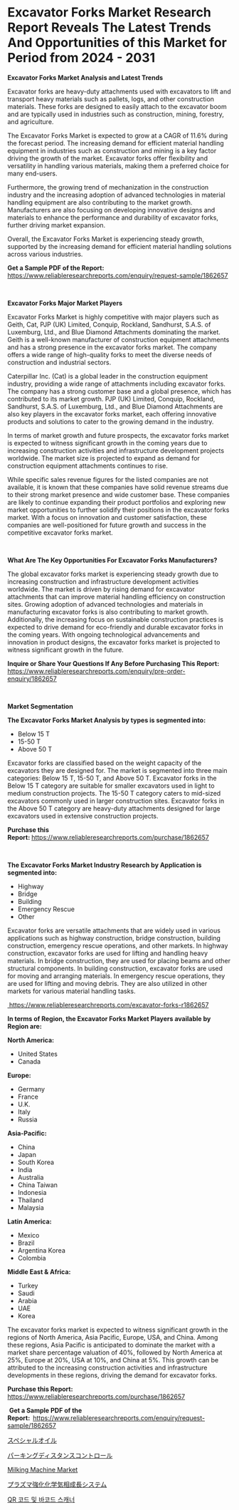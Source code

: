 <p><h1>Excavator Forks Market Research Report Reveals The Latest Trends And Opportunities of this Market for Period from 2024 - 2031</h1></p><p><strong>Excavator Forks Market Analysis and Latest Trends</strong></p>
<p><p>Excavator forks are heavy-duty attachments used with excavators to lift and transport heavy materials such as pallets, logs, and other construction materials. These forks are designed to easily attach to the excavator boom and are typically used in industries such as construction, mining, forestry, and agriculture.</p><p>The Excavator Forks Market is expected to grow at a CAGR of 11.6% during the forecast period. The increasing demand for efficient material handling equipment in industries such as construction and mining is a key factor driving the growth of the market. Excavator forks offer flexibility and versatility in handling various materials, making them a preferred choice for many end-users.</p><p>Furthermore, the growing trend of mechanization in the construction industry and the increasing adoption of advanced technologies in material handling equipment are also contributing to the market growth. Manufacturers are also focusing on developing innovative designs and materials to enhance the performance and durability of excavator forks, further driving market expansion.</p><p>Overall, the Excavator Forks Market is experiencing steady growth, supported by the increasing demand for efficient material handling solutions across various industries.</p></p>
<p><strong>Get a Sample PDF of the Report:&nbsp;</strong> <a href="https://www.reliableresearchreports.com/enquiry/request-sample/1862657">https://www.reliableresearchreports.com/enquiry/request-sample/1862657</a></p>
<p>&nbsp;</p>
<p><strong>Excavator Forks Major Market Players</strong></p>
<p><p>Excavator Forks Market is highly competitive with major players such as Geith, Cat, PJP (UK) Limited, Conquip, Rockland, Sandhurst, S.A.S. of Luxemburg, Ltd., and Blue Diamond Attachments dominating the market. Geith is a well-known manufacturer of construction equipment attachments and has a strong presence in the excavator forks market. The company offers a wide range of high-quality forks to meet the diverse needs of construction and industrial sectors.</p><p>Caterpillar Inc. (Cat) is a global leader in the construction equipment industry, providing a wide range of attachments including excavator forks. The company has a strong customer base and a global presence, which has contributed to its market growth. PJP (UK) Limited, Conquip, Rockland, Sandhurst, S.A.S. of Luxemburg, Ltd., and Blue Diamond Attachments are also key players in the excavator forks market, each offering innovative products and solutions to cater to the growing demand in the industry.</p><p>In terms of market growth and future prospects, the excavator forks market is expected to witness significant growth in the coming years due to increasing construction activities and infrastructure development projects worldwide. The market size is projected to expand as demand for construction equipment attachments continues to rise.</p><p>While specific sales revenue figures for the listed companies are not available, it is known that these companies have solid revenue streams due to their strong market presence and wide customer base. These companies are likely to continue expanding their product portfolios and exploring new market opportunities to further solidify their positions in the excavator forks market. With a focus on innovation and customer satisfaction, these companies are well-positioned for future growth and success in the competitive excavator forks market.</p></p>
<p>&nbsp;</p>
<p><strong>What Are The Key Opportunities For Excavator Forks Manufacturers?</strong></p>
<p><p>The global excavator forks market is experiencing steady growth due to increasing construction and infrastructure development activities worldwide. The market is driven by rising demand for excavator attachments that can improve material handling efficiency on construction sites. Growing adoption of advanced technologies and materials in manufacturing excavator forks is also contributing to market growth. Additionally, the increasing focus on sustainable construction practices is expected to drive demand for eco-friendly and durable excavator forks in the coming years. With ongoing technological advancements and innovation in product designs, the excavator forks market is projected to witness significant growth in the future.</p></p>
<p><strong>Inquire or Share Your Questions If Any Before Purchasing This Report:</strong> <a href="https://www.reliableresearchreports.com/enquiry/pre-order-enquiry/1862657">https://www.reliableresearchreports.com/enquiry/pre-order-enquiry/1862657</a></p>
<p>&nbsp;</p>
<p><strong>Market Segmentation</strong></p>
<p><strong>The Excavator Forks Market Analysis by types is segmented into:</strong></p>
<p><ul><li>Below 15 T</li><li>15-50 T</li><li>Above 50 T</li></ul></p>
<p><p>Excavator forks are classified based on the weight capacity of the excavators they are designed for. The market is segmented into three main categories: Below 15 T, 15-50 T, and Above 50 T. Excavator forks in the Below 15 T category are suitable for smaller excavators used in light to medium construction projects. The 15-50 T category caters to mid-sized excavators commonly used in larger construction sites. Excavator forks in the Above 50 T category are heavy-duty attachments designed for large excavators used in extensive construction projects.</p></p>
<p><strong>Purchase this Report:&nbsp;</strong><a href="https://www.reliableresearchreports.com/purchase/1862657">https://www.reliableresearchreports.com/purchase/1862657</a></p>
<p>&nbsp;</p>
<p><strong>The Excavator Forks Market Industry Research by Application is segmented into:</strong></p>
<p><ul><li>Highway</li><li>Bridge</li><li>Building</li><li>Emergency Rescue</li><li>Other</li></ul></p>
<p><p>Excavator forks are versatile attachments that are widely used in various applications such as highway construction, bridge construction, building construction, emergency rescue operations, and other markets. In highway construction, excavator forks are used for lifting and handling heavy materials. In bridge construction, they are used for placing beams and other structural components. In building construction, excavator forks are used for moving and arranging materials. In emergency rescue operations, they are used for lifting and moving debris. They are also utilized in other markets for various material handling tasks.</p></p>
<p><a href="https://www.reliableresearchreports.com/excavator-forks-r1862657">&nbsp;https://www.reliableresearchreports.com/excavator-forks-r1862657</a></p>
<p><strong>In terms of Region, the Excavator Forks Market Players available by Region are:</strong></p>
<p>
    <p> <strong> North America: </strong>
        <ul>
            <li>United States</li>
            <li>Canada</li>
        </ul>
        </p> 
    <p> <strong> Europe: </strong>
        <ul>
            <li>Germany</li>
            <li>France</li>
            <li>U.K.</li>
            <li>Italy</li>
            <li>Russia</li>
        </ul>
        </p> 
    <p> <strong> Asia-Pacific: </strong>
        <ul>
            <li>China</li>
            <li>Japan</li>
            <li>South Korea</li>
            <li>India</li>
            <li>Australia</li>
            <li>China Taiwan</li>
            <li>Indonesia</li>
            <li>Thailand</li>
            <li>Malaysia</li>
        </ul>
        </p> 
    <p> <strong> Latin America: </strong>
        <ul>
            <li>Mexico</li>
            <li>Brazil</li>
            <li>Argentina Korea</li>
            <li>Colombia</li>
        </ul>
        </p> 
    <p> <strong> Middle East & Africa: </strong>
        <ul>
            <li>Turkey</li>
            <li>Saudi</li>
            <li>Arabia</li>
            <li>UAE</li>
            <li>Korea</li>
        </ul>
    </p>
    </p>
<p><p>The excavator forks market is expected to witness significant growth in the regions of North America, Asia Pacific, Europe, USA, and China. Among these regions, Asia Pacific is anticipated to dominate the market with a market share percentage valuation of 40%, followed by North America at 25%, Europe at 20%, USA at 10%, and China at 5%. This growth can be attributed to the increasing construction activities and infrastructure developments in these regions, driving the demand for excavator forks.</p></p>
<p><strong>Purchase this Report: </strong><a href="https://www.reliableresearchreports.com/purchase/1862657">https://www.reliableresearchreports.com/purchase/1862657</a></p>
<p>&nbsp;<strong>Get a Sample PDF of the Report:&nbsp;&nbsp;</strong><a href="https://www.reliableresearchreports.com/enquiry/request-sample/1862657">https://www.reliableresearchreports.com/enquiry/request-sample/1862657</a></p>
<p><strong></strong></p>
<p><p><a href="https://medium.com/@lindrup2/%E7%89%B9%E5%88%A5%E3%81%AA%E3%82%AA%E3%82%A4%E3%83%AB%E5%B8%82%E5%A0%B4-2031%E5%B9%B4%E3%81%BE%E3%81%A7%E3%81%AE%E3%83%88%E3%83%AC%E3%83%B3%E3%83%89-%E4%BA%88%E6%B8%AC-%E7%AB%B6%E4%BA%89%E5%88%86%E6%9E%90-9b218b1b4dc5">スペシャルオイル</a></p><p><a href="https://github.com/SarahFahey88/Market-Research-Report-List-1/blob/main/688702321703.md">パーキングディスタンスコントロール</a></p><p><a href="https://github.com/okotobwrhuteie/Market-Research-Report-List-2/blob/main/milking-machine-market.md">Milking Machine Market</a></p><p><a href="https://medium.com/@dylanwright66/%E3%83%97%E3%83%A9%E3%82%BA%E3%83%9E%E5%A2%97%E5%BC%B7%E5%8C%96%E5%AD%A6%E8%92%B8%E7%9D%80%E3%82%B7%E3%82%B9%E3%83%86%E3%83%A0%E3%81%AE%E5%B8%82%E5%A0%B4%E5%88%86%E6%9E%90-%E3%82%B0%E3%83%AD%E3%83%BC%E3%83%90%E3%83%AB%E7%94%A3%E6%A5%AD%E3%81%AE%E5%B1%95%E6%9C%9B%E3%81%A8%E4%BA%88%E6%B8%AC-2024%E5%B9%B4%E3%81%8B%E3%82%892031%E5%B9%B4-150002f52ec5">プラズマ強化化学気相成長システム</a></p><p><a href="https://medium.com/@juliastanley2022/qr-%EC%BD%94%EB%93%9C-%EB%B0%8F-%EB%B0%94%EC%BD%94%EB%93%9C-%EC%8A%A4%EC%BA%90%EB%84%88-%EC%8B%9C%EC%9E%A5-%EA%B7%9C%EB%AA%A8-%EC%8B%9C%EC%9E%A5-%EC%A0%84%EB%A7%9D-%EB%B0%8F-%EC%8B%9C%EC%9E%A5-%EC%98%88%EC%B8%A1-2024%EB%85%84%EB%B6%80%ED%84%B0-2031%EB%85%84-2ed22844db8c">QR 코드 및 바코드 스캐너</a></p></p>